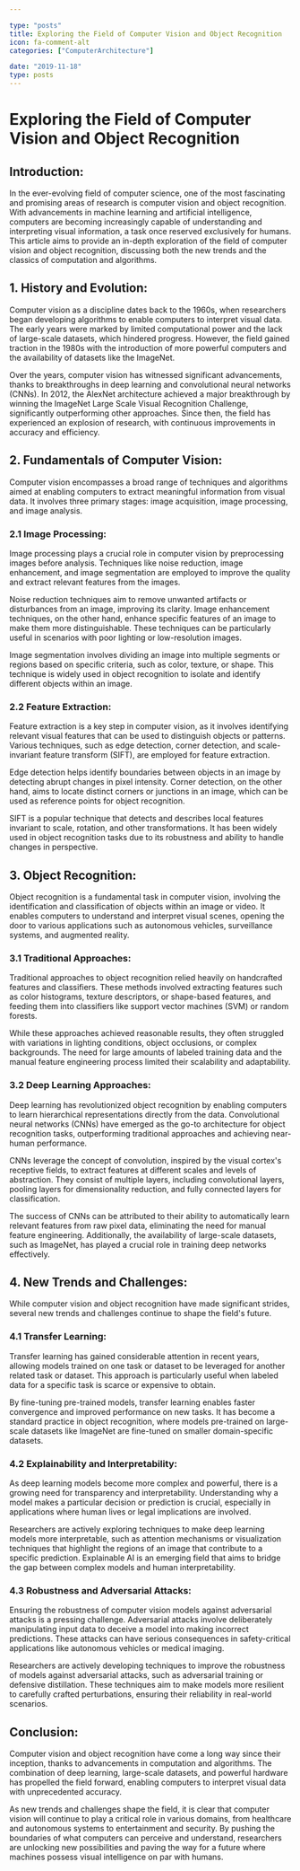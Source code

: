 ```yaml
---

type: "posts"
title: Exploring the Field of Computer Vision and Object Recognition
icon: fa-comment-alt
categories: ["ComputerArchitecture"]

date: "2019-11-18"
type: posts
---
```





# Exploring the Field of Computer Vision and Object Recognition

## Introduction:

In the ever-evolving field of computer science, one of the most fascinating and promising areas of research is computer vision and object recognition. With advancements in machine learning and artificial intelligence, computers are becoming increasingly capable of understanding and interpreting visual information, a task once reserved exclusively for humans. This article aims to provide an in-depth exploration of the field of computer vision and object recognition, discussing both the new trends and the classics of computation and algorithms.

## 1. History and Evolution:

Computer vision as a discipline dates back to the 1960s, when researchers began developing algorithms to enable computers to interpret visual data. The early years were marked by limited computational power and the lack of large-scale datasets, which hindered progress. However, the field gained traction in the 1980s with the introduction of more powerful computers and the availability of datasets like the ImageNet.

Over the years, computer vision has witnessed significant advancements, thanks to breakthroughs in deep learning and convolutional neural networks (CNNs). In 2012, the AlexNet architecture achieved a major breakthrough by winning the ImageNet Large Scale Visual Recognition Challenge, significantly outperforming other approaches. Since then, the field has experienced an explosion of research, with continuous improvements in accuracy and efficiency.

## 2. Fundamentals of Computer Vision:

Computer vision encompasses a broad range of techniques and algorithms aimed at enabling computers to extract meaningful information from visual data. It involves three primary stages: image acquisition, image processing, and image analysis.

### 2.1 Image Processing:

Image processing plays a crucial role in computer vision by preprocessing images before analysis. Techniques like noise reduction, image enhancement, and image segmentation are employed to improve the quality and extract relevant features from the images.

Noise reduction techniques aim to remove unwanted artifacts or disturbances from an image, improving its clarity. Image enhancement techniques, on the other hand, enhance specific features of an image to make them more distinguishable. These techniques can be particularly useful in scenarios with poor lighting or low-resolution images.

Image segmentation involves dividing an image into multiple segments or regions based on specific criteria, such as color, texture, or shape. This technique is widely used in object recognition to isolate and identify different objects within an image.

### 2.2 Feature Extraction:

Feature extraction is a key step in computer vision, as it involves identifying relevant visual features that can be used to distinguish objects or patterns. Various techniques, such as edge detection, corner detection, and scale-invariant feature transform (SIFT), are employed for feature extraction.

Edge detection helps identify boundaries between objects in an image by detecting abrupt changes in pixel intensity. Corner detection, on the other hand, aims to locate distinct corners or junctions in an image, which can be used as reference points for object recognition.

SIFT is a popular technique that detects and describes local features invariant to scale, rotation, and other transformations. It has been widely used in object recognition tasks due to its robustness and ability to handle changes in perspective.

## 3. Object Recognition:

Object recognition is a fundamental task in computer vision, involving the identification and classification of objects within an image or video. It enables computers to understand and interpret visual scenes, opening the door to various applications such as autonomous vehicles, surveillance systems, and augmented reality.

### 3.1 Traditional Approaches:

Traditional approaches to object recognition relied heavily on handcrafted features and classifiers. These methods involved extracting features such as color histograms, texture descriptors, or shape-based features, and feeding them into classifiers like support vector machines (SVM) or random forests.

While these approaches achieved reasonable results, they often struggled with variations in lighting conditions, object occlusions, or complex backgrounds. The need for large amounts of labeled training data and the manual feature engineering process limited their scalability and adaptability.

### 3.2 Deep Learning Approaches:

Deep learning has revolutionized object recognition by enabling computers to learn hierarchical representations directly from the data. Convolutional neural networks (CNNs) have emerged as the go-to architecture for object recognition tasks, outperforming traditional approaches and achieving near-human performance.

CNNs leverage the concept of convolution, inspired by the visual cortex's receptive fields, to extract features at different scales and levels of abstraction. They consist of multiple layers, including convolutional layers, pooling layers for dimensionality reduction, and fully connected layers for classification.

The success of CNNs can be attributed to their ability to automatically learn relevant features from raw pixel data, eliminating the need for manual feature engineering. Additionally, the availability of large-scale datasets, such as ImageNet, has played a crucial role in training deep networks effectively.

## 4. New Trends and Challenges:

While computer vision and object recognition have made significant strides, several new trends and challenges continue to shape the field's future.

### 4.1 Transfer Learning:

Transfer learning has gained considerable attention in recent years, allowing models trained on one task or dataset to be leveraged for another related task or dataset. This approach is particularly useful when labeled data for a specific task is scarce or expensive to obtain.

By fine-tuning pre-trained models, transfer learning enables faster convergence and improved performance on new tasks. It has become a standard practice in object recognition, where models pre-trained on large-scale datasets like ImageNet are fine-tuned on smaller domain-specific datasets.

### 4.2 Explainability and Interpretability:

As deep learning models become more complex and powerful, there is a growing need for transparency and interpretability. Understanding why a model makes a particular decision or prediction is crucial, especially in applications where human lives or legal implications are involved.

Researchers are actively exploring techniques to make deep learning models more interpretable, such as attention mechanisms or visualization techniques that highlight the regions of an image that contribute to a specific prediction. Explainable AI is an emerging field that aims to bridge the gap between complex models and human interpretability.

### 4.3 Robustness and Adversarial Attacks:

Ensuring the robustness of computer vision models against adversarial attacks is a pressing challenge. Adversarial attacks involve deliberately manipulating input data to deceive a model into making incorrect predictions. These attacks can have serious consequences in safety-critical applications like autonomous vehicles or medical imaging.

Researchers are actively developing techniques to improve the robustness of models against adversarial attacks, such as adversarial training or defensive distillation. These techniques aim to make models more resilient to carefully crafted perturbations, ensuring their reliability in real-world scenarios.

## Conclusion:

Computer vision and object recognition have come a long way since their inception, thanks to advancements in computation and algorithms. The combination of deep learning, large-scale datasets, and powerful hardware has propelled the field forward, enabling computers to interpret visual data with unprecedented accuracy.

As new trends and challenges shape the field, it is clear that computer vision will continue to play a critical role in various domains, from healthcare and autonomous systems to entertainment and security. By pushing the boundaries of what computers can perceive and understand, researchers are unlocking new possibilities and paving the way for a future where machines possess visual intelligence on par with humans.